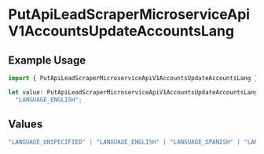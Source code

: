 # PutApiLeadScraperMicroserviceApiV1AccountsUpdateAccountsLang

## Example Usage

```typescript
import { PutApiLeadScraperMicroserviceApiV1AccountsUpdateAccountsLang } from "oppulence-backend-sdk/models/operations";

let value: PutApiLeadScraperMicroserviceApiV1AccountsUpdateAccountsLang =
  "LANGUAGE_ENGLISH";
```

## Values

```typescript
"LANGUAGE_UNSPECIFIED" | "LANGUAGE_ENGLISH" | "LANGUAGE_SPANISH" | "LANGUAGE_FRENCH" | "LANGUAGE_GERMAN" | "LANGUAGE_ITALIAN" | "LANGUAGE_PORTUGUESE" | "LANGUAGE_DUTCH" | "LANGUAGE_RUSSIAN" | "LANGUAGE_CHINESE" | "LANGUAGE_JAPANESE" | "LANGUAGE_KOREAN" | "LANGUAGE_ARABIC" | "LANGUAGE_HINDI" | "LANGUAGE_GREEK" | "LANGUAGE_TURKISH"
```